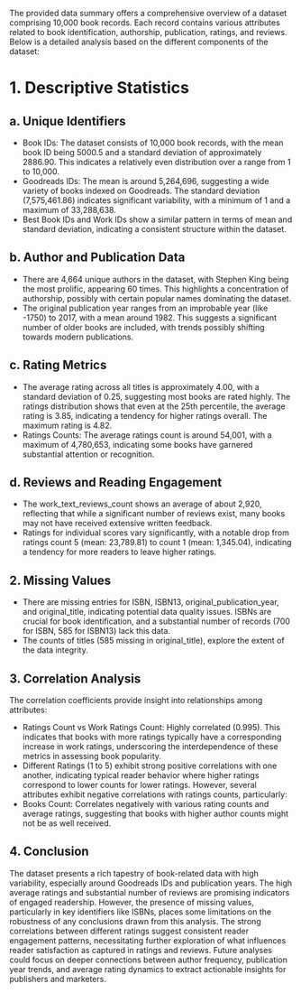 The provided data summary offers a comprehensive overview of a dataset comprising 10,000 book records. Each record contains various attributes related to book identification, authorship, publication, ratings, and reviews. Below is a detailed analysis based on the different components of the dataset:
# 1. Descriptive Statistics
## a. Unique Identifiers
- Book IDs: The dataset consists of 10,000 book records, with the mean book ID being 5000.5 and a standard deviation of approximately 2886.90. This indicates a relatively even distribution over a range from 1 to 10,000.
- Goodreads IDs: The mean is around 5,264,696, suggesting a wide variety of books indexed on Goodreads. The standard deviation (7,575,461.86) indicates significant variability, with a minimum of 1 and a maximum of 33,288,638.
- Best Book IDs and Work IDs show a similar pattern in terms of mean and standard deviation, indicating a consistent structure within the dataset.

## b. Author and Publication Data
-	There are 4,664 unique authors in the dataset, with Stephen King being the most prolific, appearing 60 times. This highlights a concentration of authorship, possibly with certain popular names dominating the dataset.
-	The original publication year ranges from an improbable year (like -1750) to 2017, with a mean around 1982. This suggests a significant number of older books are included, with trends possibly shifting towards modern publications.

## c. Rating Metrics
-	The average rating across all titles is approximately 4.00, with a standard deviation of 0.25, suggesting most books are rated highly. The ratings distribution shows that even at the 25th percentile, the average rating is 3.85, indicating a tendency for higher ratings overall. The maximum rating is 4.82.
-	Ratings Counts: The average ratings count is around 54,001, with a maximum of 4,780,653, indicating some books have garnered substantial attention or recognition.

## d. Reviews and Reading Engagement
-	The work_text_reviews_count shows an average of about 2,920, reflecting that while a significant number of reviews exist, many books may not have received extensive written feedback.
-	Ratings for individual scores vary significantly, with a notable drop from ratings count 5 (mean: 23,789.81) to count 1 (mean: 1,345.04), indicating a tendency for more readers to leave higher ratings.

## 2. Missing Values
-	There are missing entries for ISBN, ISBN13, original_publication_year, and original_title, indicating potential data quality issues. ISBNs are crucial for book identification, and a substantial number of records (700 for ISBN, 585 for ISBN13) lack this data.
-	The counts of titles (585 missing in original_title), explore the extent of the data integrity.

## 3. Correlation Analysis
The correlation coefficients provide insight into relationships among attributes:
-	Ratings Count vs Work Ratings Count: Highly correlated (0.995). This indicates that books with more ratings typically have a corresponding increase in work ratings, underscoring the interdependence of these metrics in assessing book popularity.
-	Different Ratings (1 to 5) exhibit strong positive correlations with one another, indicating typical reader behavior where higher ratings correspond to lower counts for lower ratings.
However, several attributes exhibit negative correlations with ratings counts, particularly:
-	Books Count: Correlates negatively with various rating counts and average ratings, suggesting that books with higher author counts might not be as well received.

## 4. Conclusion
The dataset presents a rich tapestry of book-related data with high variability, especially around Goodreads IDs and publication years. The high average ratings and substantial number of reviews are promising indicators of engaged readership. However, the presence of missing values, particularly in key identifiers like ISBNs, places some limitations on the robustness of any conclusions drawn from this analysis. The strong correlations between different ratings suggest consistent reader engagement patterns, necessitating further exploration of what influences reader satisfaction as captured in ratings and reviews.
Future analyses could focus on deeper connections between author frequency, publication year trends, and average rating dynamics to extract actionable insights for publishers and marketers.
